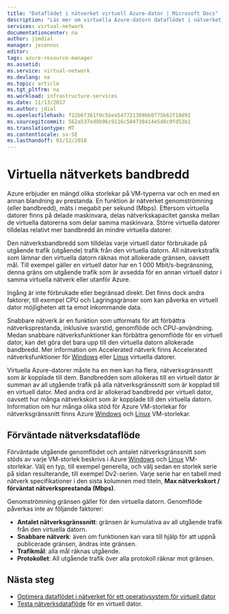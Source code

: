 ```yaml
---
title: "Dataflödet i nätverket virtuell Azure-dator | Microsoft Docs"
description: "Läs mer om virtuella Azure-datorn dataflödet i nätverket."
services: virtual-network
documentationcenter: na
author: jimdial
manager: jeconnoc
editor: 
tags: azure-resource-manager
ms.assetid: 
ms.service: virtual-network
ms.devlang: na
ms.topic: article
ms.tgt_pltfrm: na
ms.workload: infrastructure-services
ms.date: 11/13/2017
ms.author: jdial
ms.openlocfilehash: f22b6f361f0c5bea547721309bb0f75b62f18d92
ms.sourcegitcommit: 562a537ed9b96c9116c504738414e5d8c0fd53b1
ms.translationtype: MT
ms.contentlocale: sv-SE
ms.lasthandoff: 01/12/2018
---
```

# <a name="virtual-machine-network-bandwidth"></a>Virtuella nätverkets bandbredd

Azure erbjuder en mängd olika storlekar på VM-typerna var och en med en annan blandning av prestanda. En funktion är nätverket genomströmning (eller bandbredd), mäts i megabit per sekund (Mbps). Eftersom virtuella datorer finns på delade maskinvara, delas nätverkskapacitet ganska mellan de virtuella datorerna som delar samma maskinvara. Större virtuella datorer tilldelas relativt mer bandbredd än mindre virtuella datorer.
 
Den nätverksbandbredd som tilldelas varje virtuell dator förbrukade på utgående trafik (utgående) trafik från den virtuella datorn. All nätverkstrafik som lämnar den virtuella datorn räknas mot allokerade gränsen, oavsett mål. Till exempel gäller en virtuell dator har en 1 000 Mbit/s-begränsning, denna gräns om utgående trafik som är avsedda för en annan virtuell dator i samma virtuella nätverk eller utanför Azure.
 
Ingång är inte förbrukade eller begränsad direkt. Det finns dock andra faktorer, till exempel CPU och Lagringsgränser som kan påverka en virtuell dator möjligheten att ta emot inkommande data.

Snabbare nätverk är en funktion som utformats för att förbättra nätverksprestanda, inklusive svarstid, genomflöde och CPU-användning. Medan snabbare nätverksfunktioner kan förbättra genomflöde för en virtuell dator, kan det göra det bara upp till den virtuella datorn allokerade bandbredd. Mer information om Accelerated nätverk finns Accelerated nätverksfunktioner för [Windows](create-vm-accelerated-networking-powershell.md) eller [Linux](create-vm-accelerated-networking-cli.md) virtuella datorer.
 
Virtuella Azure-datorer måste ha en men kan ha flera, nätverksgränssnitt som är kopplade till dem. Bandbredden som allokeras till en virtuell dator är summan av all utgående trafik på alla nätverksgränssnitt som är kopplad till en virtuell dator. Med andra ord är allokerad bandbredd per virtuell dator, oavsett hur många nätverkskort som är kopplade till den virtuella datorn. Information om hur många olika stöd för Azure VM-storlekar för nätverksgränssnitt finns Azure [Windows](../virtual-machines/windows/sizes.md?toc=%2fazure%2fvirtual-network%2ftoc.json) och [Linux](../virtual-machines/linux/sizes.md?toc=%2fazure%2fvirtual-network%2ftoc.json) VM-storlekar. 

## <a name="expected-network-throughput"></a>Förväntade nätverksdataflöde

Förväntade utgående genomflödet och antalet nätverksgränssnitt som stöds av varje VM-storlek beskrivs i Azure [Windows](../virtual-machines/windows/sizes.md?toc=%2fazure%2fvirtual-network%2ftoc.json) och [Linux](../virtual-machines/linux/sizes.md?toc=%2fazure%2fvirtual-network%2ftoc.json) VM-storlekar. Välj en typ, till exempel generella, och välj sedan en storlek serie på sidan resulterande, till exempel Dv2-serien. Varje serie har en tabell med nätverk specifikationer i den sista kolumnen med titeln, **Max nätverkskort / förväntat nätverksprestanda (Mbps)**. 

Genomströmning gränsen gäller för den virtuella datorn. Genomflöde påverkas inte av följande faktorer:
- **Antalet nätverksgränssnitt**: gränsen är kumulativa av all utgående trafik från den virtuella datorn.
- **Snabbare nätverk**: även om funktionen kan vara till hjälp för att uppnå publicerade gränsen, ändras inte gränsen.
- **Trafikmål**: alla mål räknas utgående.
- **Protokollet**: All utgående trafik över alla protokoll räknar mot gränsen.

## <a name="next-steps"></a>Nästa steg

- [Optimera dataflödet i nätverket för ett operativsystem för virtuell dator](virtual-network-optimize-network-bandwidth.md)
- [Testa nätverksdataflöde](virtual-network-bandwidth-testing.md) för en virtuell dator.

